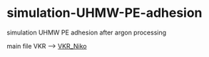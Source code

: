 # simulation-UHMW-PE-adhesion
simulation UHMW PE adhesion after argon processing

main file VKR --> [VKR_Niko](simulation-UHMW-PE-adhesion/blob/main/Word_VKR/VKR_N.docx)
